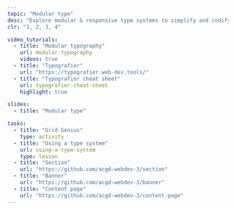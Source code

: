 ```yaml
---
topic: "Modular type"
desc: "Explore modular & responsive type systems to simplify and codify typesetting on the web."
clr: "1, 2, 3, 4"

video_tutorials:
  - title: "Modular typography"
    url: modular-typography
    videos: true
  - title: "Typografier"
    url: "https://typografier.web-dev.tools/"
  - title: "Typografier cheat sheet"
    url: typografier-cheat-sheet
    highlight: true

slides:
  - title: "Modular type"

tasks:
  - title: "Grid Genius"
    type: activity
  - title: "Using a type system"
    url: using-a-type-system
    type: lesson
  - title: "Section"
    url: "https://github.com/acgd-webdev-3/section"
  - title: "Banner"
    url: "https://github.com/acgd-webdev-3/banner"
  - title: "Content page"
    url: "https://github.com/acgd-webdev-3/content-page"
---
```

